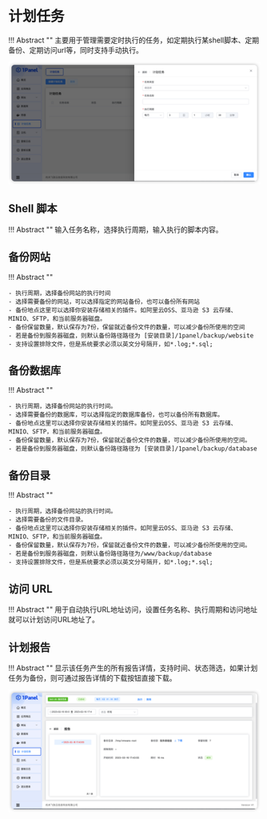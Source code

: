 # 计划任务

!!! Abstract ""
    主要用于管理需要定时执行的任务，如定期执行某shell脚本、定期备份、定期访问url等，同时支持手动执行。

![img.png](../img/cronjobs/cronjob_create.png)

## Shell 脚本

!!! Abstract ""
    输入任务名称，选择执行周期，输入执行的脚本内容。

## 备份网站

!!! Abstract ""

    - 执行周期，选择备份网站的执行时间
    - 选择需要备份的网站，可以选择指定的网站备份，也可以备份所有网站
    - 备份地点这里可以选择你安装存储相关的插件。如阿里云OSS、亚马逊 S3 云存储、MINIO、SFTP，和当前服务器磁盘。
    - 备份保留数量，默认保存为7份，保留就近备份文件的数量，可以减少备份所使用的空间
    - 若是备份到服务器磁盘，则默认备份路径路径为 [安装目录]/1panel/backup/website
    - 支持设置排除文件，但是系统要求必须以英文分号隔开，如*.log;*.sql;

## 备份数据库

!!! Abstract ""

    - 执行周期，选择备份网站的执行时间。
    - 选择需要备份的数据库，可以选择指定的数据库备份，也可以备份所有数据库。
    - 备份地点这里可以选择你安装存储相关的插件。如阿里云OSS、亚马逊 S3 云存储、MINIO、SFTP，和当前服务器磁盘。
    - 备份保留数量，默认保存为7份，保留就近备份文件的数量，可以减少备份所使用的空间。
    - 若是备份到服务器磁盘，则默认备份路径路径为 [安装目录]/1panel/backup/database

## 备份目录

!!! Abstract ""

    - 执行周期，选择备份网站的执行时间。
    - 选择需要备份的文件目录。
    - 备份地点这里可以选择你安装存储相关的插件。如阿里云OSS、亚马逊 S3 云存储、MINIO、SFTP，和当前服务器磁盘。
    - 备份保留数量，默认保存为7份，保留就近备份文件的数量，可以减少备份所使用的空间。
    - 若是备份到服务器磁盘，则默认备份路径路径为/www/backup/database
    - 支持设置排除文件，但是系统要求必须以英文分号隔开，如*.log;*.sql;

## 访问 URL

!!! Abstract ""
    用于自动执行URL地址访问，设置任务名称、执行周期和访问地址就可以计划访问URL地址了。

## 计划报告

!!! Abstract ""
    显示该任务产生的所有报告详情，支持时间、状态筛选，如果计划任务为备份，则可通过报告详情的下载按钮直接下载。

![img.png](../img/cronjobs/cronjob_record.png)
